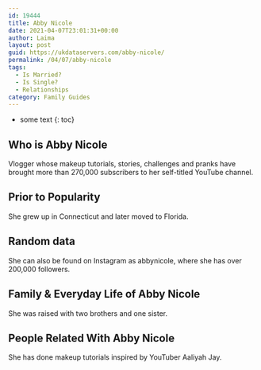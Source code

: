 ```yaml
---
id: 19444
title: Abby Nicole
date: 2021-04-07T23:01:31+00:00
author: Laima
layout: post
guid: https://ukdataservers.com/abby-nicole/
permalink: /04/07/abby-nicole
tags:
  - Is Married?
  - Is Single?
  - Relationships
category: Family Guides
---
```


* some text
{: toc}


## Who is Abby Nicole
                  
                  
                  
Vlogger whose makeup tutorials, stories, challenges and pranks have brought more than 270,000 subscribers to her self-titled YouTube channel. 
                  
              
            
              
            
                
                
                
## Prior to Popularity
                  
                  
                  
She grew up in Connecticut and later moved to Florida. 
                  
              
            
              
            
                
                
                
## Random data
                  
                  
                  
She can also be found on Instagram as abbynicole, where she has over 200,000 followers.
                  
              
            
              
            
                
                
                
## Family & Everyday Life of Abby Nicole
                  
                  
                  
She was raised with two brothers and one sister.
                  
              
            
              
            
                
                
                
## People Related With Abby Nicole
                  
                  
                  
She has done makeup tutorials inspired by YouTuber Aaliyah Jay.
                  
              
            
              
            
                
              
            
              
              
            
            
              
            
          
          
          